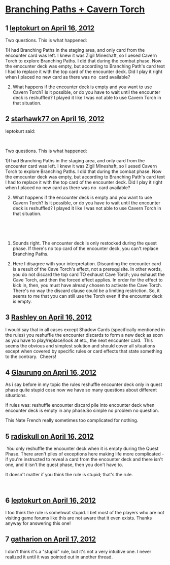 # [Branching Paths + Cavern Torch](https://community.fantasyflightgames.com/topic/63155-branching-paths-cavern-torch/)

## 1 [leptokurt on April 16, 2012](https://community.fantasyflightgames.com/topic/63155-branching-paths-cavern-torch/?do=findComment&comment=618064)

Two questions. This is what happened:

1)I had Branching Paths in the staging area, and only card from the encounter card was left. I knew it was Zigil Mineshaft, so I uesed Cavern Torch to explore Branching Paths. I did that during the combat phase. Now the emocunter deck was empty, but according to Branching Path's card text I had to replace it with the top card of the encounter deck. Did I play it right when I placed no new card as there was no  card available?

2) What happens if the encounter deck is empty and you want to use Cavern Torch? Is it possible, or do you have to wait until the encounter deck is reshuffled? I played it like I was not able to use Cavern Torch in that situation.

## 2 [starhawk77 on April 16, 2012](https://community.fantasyflightgames.com/topic/63155-branching-paths-cavern-torch/?do=findComment&comment=618072)

leptokurt said:

 

Two questions. This is what happened:

1)I had Branching Paths in the staging area, and only card from the encounter card was left. I knew it was Zigil Mineshaft, so I uesed Cavern Torch to explore Branching Paths. I did that during the combat phase. Now the emocunter deck was empty, but according to Branching Path's card text I had to replace it with the top card of the encounter deck. Did I play it right when I placed no new card as there was no  card available?

2) What happens if the encounter deck is empty and you want to use Cavern Torch? Is it possible, or do you have to wait until the encounter deck is reshuffled? I played it like I was not able to use Cavern Torch in that situation.

 

 

1. Sounds right. The encounter deck is only restocked during the quest phase. If there's no top card of the encounter deck, you can't replace Branching Paths.

2. Here I disagree with your interpretation. Discarding the encounter card is a result of the Cave Torch's effect, not a prerequisite. In other words, you do not discard the top card TO exhaust Cave Torch; you exhaust the Cave Torch, and then the forced effect applies. In order for the effect to kick in, then, you must have already chosen to activate the Cave Torch. There's no way the discard clause could be a limiting restriction. So, it seems to me that you can still use the Torch even if the encounter deck is empty.

## 3 [Rashley on April 16, 2012](https://community.fantasyflightgames.com/topic/63155-branching-paths-cavern-torch/?do=findComment&comment=618074)

I would say that in all cases except Shadow Cards (specifically mentioned in the rules) you reshuffle the encounter discards to form a new deck as soon as you have to play/replace/look at etc., the next encounter card.  This seems the obvious and simplest solution and should cover all situations except when covered by specific rules or card effects that state something to the contrary.  Cheers!

## 4 [Glaurung on April 16, 2012](https://community.fantasyflightgames.com/topic/63155-branching-paths-cavern-torch/?do=findComment&comment=618097)

As i say before in my topic the rules reshuffle encounter deck only in quest phase quite stupid cose now we have so many questions about different situations.

If rules was: reshuffle encounter discard pile into encounter deck when encounter deck is empty in any phase.So simple no problem no question.

This Nate French really sometimes too complicated for nothing.

## 5 [radiskull on April 16, 2012](https://community.fantasyflightgames.com/topic/63155-branching-paths-cavern-torch/?do=findComment&comment=618197)

 You only reshuffle the encounter deck when it is empty during the Quest Phase. There aren't piles of exceptions here making life more complicated - if you're instructed to reveal a card from the encounter deck and there isn't one, and it isn't the quest phase, then you don't have to.

It doesn't matter if you think the rule is stupid; that's the rule.

 

## 6 [leptokurt on April 16, 2012](https://community.fantasyflightgames.com/topic/63155-branching-paths-cavern-torch/?do=findComment&comment=618305)

I too think the rule is somehwat stupid. I bet most of the players who are not visiting game forums like this are not aware that it even exists. Thanks anyway for answering this one!

## 7 [gatharion on April 17, 2012](https://community.fantasyflightgames.com/topic/63155-branching-paths-cavern-torch/?do=findComment&comment=618936)

I don't think it's a "stupid" rule, but it's not a very intuitive one. I never realized it until it was pointed out in another thread.


